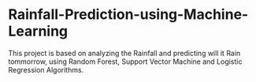 # Rainfall-Prediction-using-Machine-Learning
This project is based on analyzing the Rainfall and predicting will it Rain tommorrow, using Random Forest, Support Vector Machine and Logistic Regression Algorithms.
